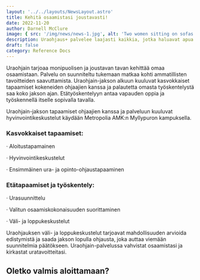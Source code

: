 ```yaml
---
layout: '../../layouts/NewsLayout.astro'
title: Kehitä osaamistasi joustavasti!
date: 2022-11-20
author: Darnell McClure
image: { src: '/img/news/news-1.jpg', alt: 'Two women sitting on sofas and working' }
description: Uraohjaus+ palvelee laajasti kaikkia, jotka haluavat apua koulutus- tai työpolun suunnittelemiseen.
draft: false
category: Reference Docs
---
```


Uraohjain tarjoaa monipuolisen ja joustavan tavan kehittää omaa osaamistaan. Palvelu on suunniteltu tukemaan matkaa kohti ammatillisten tavoitteiden saavuttamista. Uraohjain-jakson alkuun kuuluvat kasvokkaiset tapaamiset kokeneiden ohjaajien kanssa ja palautetta omasta työskentelystä saa koko jakson ajan. Etätyöskentelyyn antaa vapauden oppia ja työskennellä itselle sopivalla tavalla.

Uraohjain-jakson tapaamiset ohjaajien kanssa ja palveluun kuuluvat hyvinvointikeskustelut käydään Metropolia AMK:n Myllypuron kampuksella.

### Kasvokkaiset tapaamiset:

· Aloitustapamainen

· Hyvinvointikeskustelut

· Ensimmäinen ura- ja opinto-ohjaustapaaminen

### Etätapaamiset ja työskentely:

· Urasuunnittelu

· Valitun osaamiskokonaisuuden suorittaminen

· Väli- ja loppukeskustelut

Uraohjauksen väli- ja loppukeskustelut tarjoavat mahdollisuuden arvioida edistymistä ja saada jakson lopulla ohjausta, joka auttaa viemään suunnitelmia päätökseen. Uraohjain-palvelussa vahvistat osaamistasi ja kirkastat uratavoitteitasi.

## Oletko valmis aloittamaan?
